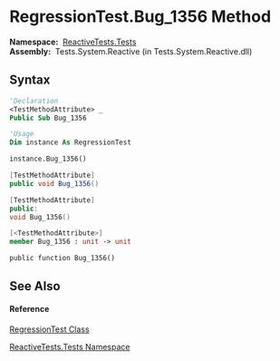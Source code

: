 # RegressionTest.Bug\_1356 Method

**Namespace:**  [ReactiveTests.Tests](ReactiveTests.Tests\ReactiveTests.Tests.md)  
**Assembly:**  Tests.System.Reactive (in Tests.System.Reactive.dll)

## Syntax

```vb
'Declaration
<TestMethodAttribute> _
Public Sub Bug_1356
```

```vb
'Usage
Dim instance As RegressionTest

instance.Bug_1356()
```

```csharp
[TestMethodAttribute]
public void Bug_1356()
```

```c++
[TestMethodAttribute]
public:
void Bug_1356()
```

```fsharp
[<TestMethodAttribute>]
member Bug_1356 : unit -> unit 
```

```jscript
public function Bug_1356()
```

## See Also

#### Reference

[RegressionTest Class](RegressionTest\RegressionTest.md)

[ReactiveTests.Tests Namespace](ReactiveTests.Tests\ReactiveTests.Tests.md)




